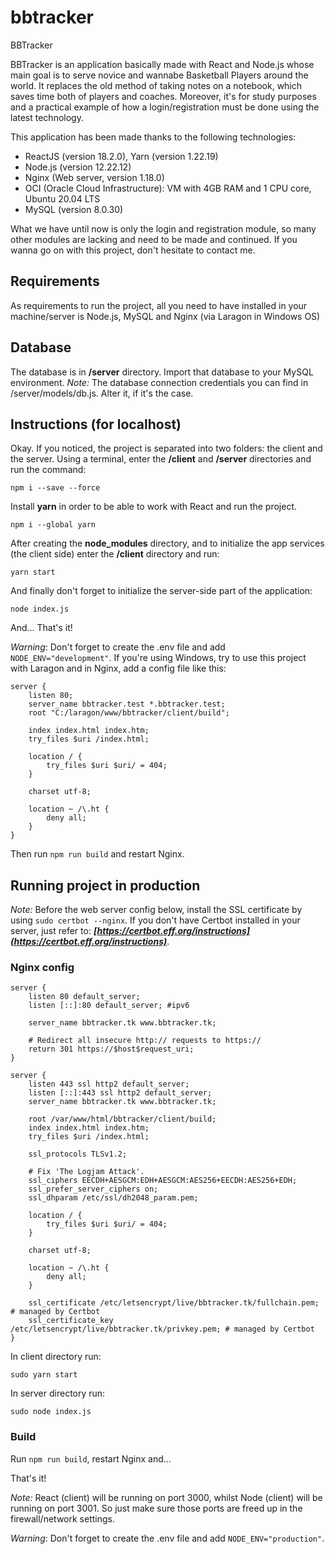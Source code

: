 # bbtracker
BBTracker

BBTracker is an application basically made with React and Node.js whose main goal is to serve novice and wannabe Basketball Players around the world. It replaces the old method of taking notes on a notebook, which saves time both of players and coaches. Moreover, it's for study purposes and a practical example of how a login/registration must be done using the latest technology.

This application has been made thanks to the following technologies:
* ReactJS (version 18.2.0), Yarn (version 1.22.19)
* Node.js (version 12.22.12)
* Nginx (Web server, version 1.18.0)
* OCI (Oracle Cloud Infrastructure): VM with 4GB RAM and 1 CPU core, Ubuntu 20.04 LTS
* MySQL (version 8.0.30)

What we have until now is only the login and registration module, so many other modules are lacking and need to be made and continued. If you wanna go on with this project, don't hesitate to contact me.

## 

## Requirements

As requirements to run the project, all you need to have installed in your machine/server is Node.js, MySQL and Nginx (via Laragon in Windows OS)

## Database

The database is in **/server** directory. Import that database to your MySQL environment.
*Note:* The database connection credentials you can find in /server/models/db.js. Alter it, if it's the case.

## Instructions (for localhost)

Okay. If you noticed, the project is separated into two folders: the client and the server. Using a terminal, enter the **/client** and **/server** directories and run the command:

```
npm i --save --force
```

Install **yarn** in order to be able to work with React and run the project.

```
npm i --global yarn
```

After creating the **node_modules** directory, and to initialize the app services (the client side) enter the **/client** directory and run:

```
yarn start
```

And finally don't forget to initialize the server-side part of the application:

```
node index.js
```

And... That's it!

*Warning*: Don't forget to create the .env file and add ```NODE_ENV="development"```.
If you're using Windows, try to use this project with Laragon and in Nginx, add a config file like this:

```
server {
    listen 80;
    server_name bbtracker.test *.bbtracker.test;
    root "C:/laragon/www/bbtracker/client/build";
    
    index index.html index.htm;
	try_files $uri /index.html;
		
    location / {
		try_files $uri $uri/ = 404;
	}
	
    charset utf-8;
	
    location ~ /\.ht {
        deny all;
    }
}
```

Then run ```npm run build``` and restart Nginx.

## Running project in production

*Note:* Before the web server config below, install the SSL certificate by using ```sudo certbot --nginx```. If you don't have Certbot installed in your server, just refer to: ***[https://certbot.eff.org/instructions](https://certbot.eff.org/instructions)***.

### Nginx config
```
server {
    listen 80 default_server;
    listen [::]:80 default_server; #ipv6

    server_name bbtracker.tk www.bbtracker.tk;

    # Redirect all insecure http:// requests to https://
    return 301 https://$host$request_uri;
}

server {
    listen 443 ssl http2 default_server;
    listen [::]:443 ssl http2 default_server;
    server_name bbtracker.tk www.bbtracker.tk;

    root /var/www/html/bbtracker/client/build;
    index index.html index.htm;
    try_files $uri /index.html;

    ssl_protocols TLSv1.2;

    # Fix 'The Logjam Attack'.
    ssl_ciphers EECDH+AESGCM:EDH+AESGCM:AES256+EECDH:AES256+EDH;
    ssl_prefer_server_ciphers on;
    ssl_dhparam /etc/ssl/dh2048_param.pem;

    location / {
        try_files $uri $uri/ = 404;
    }

    charset utf-8;

    location ~ /\.ht {
        deny all;
    }

    ssl_certificate /etc/letsencrypt/live/bbtracker.tk/fullchain.pem; # managed by Certbot
    ssl_certificate_key /etc/letsencrypt/live/bbtracker.tk/privkey.pem; # managed by Certbot
}
```

In client directory run:
```
sudo yarn start
```

In server directory run:
```
sudo node index.js
```

### Build
Run ```npm run build```, restart Nginx and...

That's it!

*Note:* React (client) will be running on port 3000, whilst Node (client) will be running on port 3001. So just make sure those ports are freed up in the firewall/network settings.

*Warning*: Don't forget to create the .env file and add ```NODE_ENV="production"```.
